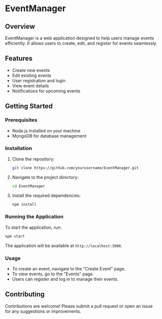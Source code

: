 # EventManager

## Overview
EventManager is a web application designed to help users manage events efficiently. It allows users to create, edit, and register for events seamlessly.

## Features
- Create new events
- Edit existing events
- User registration and login
- View event details
- Notifications for upcoming events

## Getting Started

### Prerequisites
- Node.js installed on your machine
- MongoDB for database management

### Installation
1. Clone the repository:
   ```bash
   git clone https://github.com/yourusername/EventManager.git
   ```
2. Navigate to the project directory:
   ```bash
   cd EventManager
   ```
3. Install the required dependencies:
   ```bash
   npm install
   ```

### Running the Application
To start the application, run:
```bash
npm start
```
The application will be available at `http://localhost:3000`.

### Usage
- To create an event, navigate to the "Create Event" page.
- To view events, go to the "Events" page.
- Users can register and log in to manage their events.

## Contributing
Contributions are welcome! Please submit a pull request or open an issue for any suggestions or improvements.

